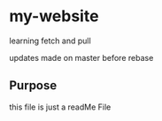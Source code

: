 # my-website
learning
fetch and pull


updates made on master before rebase

## Purpose
this file is just a readMe File
